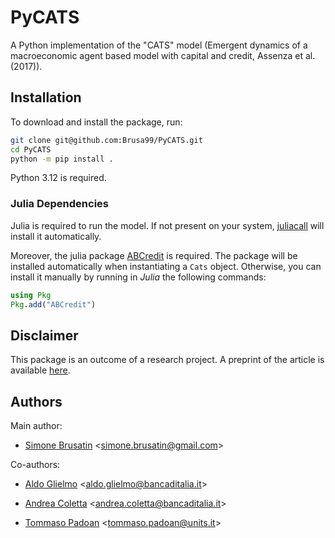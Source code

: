 # PyCATS

A Python implementation of the "CATS" model (Emergent dynamics of a macroeconomic agent based model with capital and credit, Assenza et al. (2017)).

## Installation

To download and install the package, run:

```bash
git clone git@github.com:Brusa99/PyCATS.git
cd PyCATS
python -m pip install .
```

Python 3.12 is required.

### Julia Dependencies

Julia is required to run the model.
If not present on your system, [juliacall](https://github.com/JuliaPy/PythonCall.jl) will install it automatically.

Moreover, the julia package [ABCredit](https://github.com/bancaditalia/ABCredit.jl) is required.
The package will be installed automatically when instantiating a `Cats` object.
Otherwise, you can install it manually by running in _Julia_ the following commands:

```julia
using Pkg
Pkg.add("ABCredit")
```

## Disclaimer

This package is an outcome of a research project.
A preprint of the article is available [here](https://arxiv.org/abs/2405.02161).


## Authors

Main author:

- [Simone Brusatin](https://github.com/Brusa99) <[simone.brusatin@gmail.com](mailto:simone.brusatin@gmail.com)>

Co-authors:

- [Aldo Glielmo](https://github.com/AldoGl) <[aldo.glielmo@bancaditalia.it](mailto:aldo.glielmo@bancaditalia.it)>

- [Andrea Coletta](https://github.com/Andrea94c) <[andrea.coletta@bancaditalia.it](mailto:andrea.coletta@bancaditalia.it)>

- [Tommaso Padoan](https://github.com/tpadoan) <[tommaso.padoan@units.it](mailto:tommaso.padoan@units.it)>


